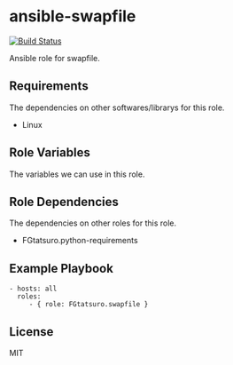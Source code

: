 ansible-swapfile
====================================

[![Build Status](https://travis-ci.org/FGtatsuro/ansible-swapfile.svg?branch=master)](https://travis-ci.org/FGtatsuro/ansible-swapfile)

Ansible role for swapfile.

Requirements
------------

The dependencies on other softwares/librarys for this role.

- Linux

Role Variables
--------------

The variables we can use in this role.

Role Dependencies
-----------------

The dependencies on other roles for this role.

- FGtatsuro.python-requirements

Example Playbook
----------------

    - hosts: all
      roles:
         - { role: FGtatsuro.swapfile }

License
-------

MIT
